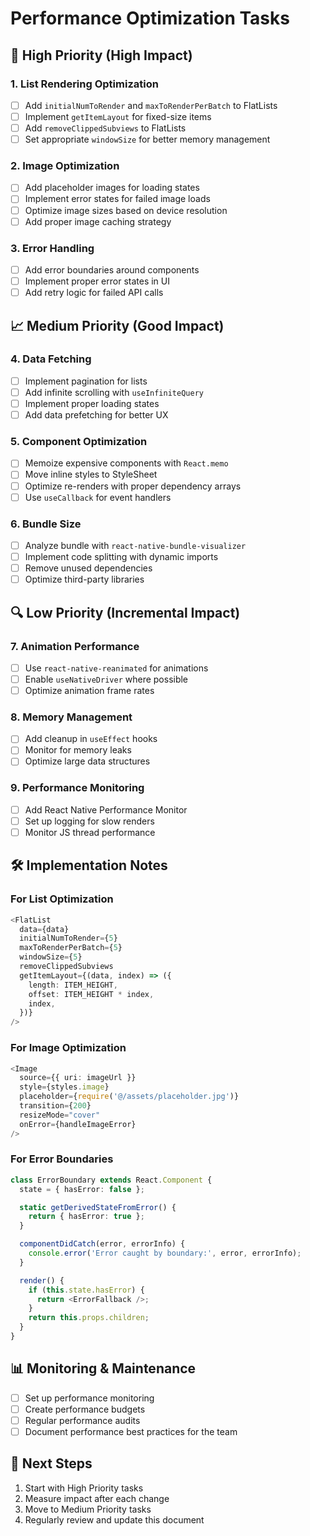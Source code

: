 # Performance Optimization Tasks

## 🚀 High Priority (High Impact)

### 1. List Rendering Optimization

- [ ] Add `initialNumToRender` and `maxToRenderPerBatch` to FlatLists
- [ ] Implement `getItemLayout` for fixed-size items
- [ ] Add `removeClippedSubviews` to FlatLists
- [ ] Set appropriate `windowSize` for better memory management

### 2. Image Optimization

- [ ] Add placeholder images for loading states
- [ ] Implement error states for failed image loads
- [ ] Optimize image sizes based on device resolution
- [ ] Add proper image caching strategy

### 3. Error Handling

- [ ] Add error boundaries around components
- [ ] Implement proper error states in UI
- [ ] Add retry logic for failed API calls

## 📈 Medium Priority (Good Impact)

### 4. Data Fetching

- [ ] Implement pagination for lists
- [ ] Add infinite scrolling with `useInfiniteQuery`
- [ ] Implement proper loading states
- [ ] Add data prefetching for better UX

### 5. Component Optimization

- [ ] Memoize expensive components with `React.memo`
- [ ] Move inline styles to StyleSheet
- [ ] Optimize re-renders with proper dependency arrays
- [ ] Use `useCallback` for event handlers

### 6. Bundle Size

- [ ] Analyze bundle with `react-native-bundle-visualizer`
- [ ] Implement code splitting with dynamic imports
- [ ] Remove unused dependencies
- [ ] Optimize third-party libraries

## 🔍 Low Priority (Incremental Impact)

### 7. Animation Performance

- [ ] Use `react-native-reanimated` for animations
- [ ] Enable `useNativeDriver` where possible
- [ ] Optimize animation frame rates

### 8. Memory Management

- [ ] Add cleanup in `useEffect` hooks
- [ ] Monitor for memory leaks
- [ ] Optimize large data structures

### 9. Performance Monitoring

- [ ] Add React Native Performance Monitor
- [ ] Set up logging for slow renders
- [ ] Monitor JS thread performance

## 🛠️ Implementation Notes

### For List Optimization

```typescript
<FlatList
  data={data}
  initialNumToRender={5}
  maxToRenderPerBatch={5}
  windowSize={5}
  removeClippedSubviews
  getItemLayout={(data, index) => ({
    length: ITEM_HEIGHT,
    offset: ITEM_HEIGHT * index,
    index,
  })}
/>
```

### For Image Optimization

```typescript
<Image
  source={{ uri: imageUrl }}
  style={styles.image}
  placeholder={require('@/assets/placeholder.jpg')}
  transition={200}
  resizeMode="cover"
  onError={handleImageError}
/>
```

### For Error Boundaries

```typescript
class ErrorBoundary extends React.Component {
  state = { hasError: false };

  static getDerivedStateFromError() {
    return { hasError: true };
  }

  componentDidCatch(error, errorInfo) {
    console.error('Error caught by boundary:', error, errorInfo);
  }

  render() {
    if (this.state.hasError) {
      return <ErrorFallback />;
    }
    return this.props.children;
  }
}
```

## 📊 Monitoring & Maintenance

- [ ] Set up performance monitoring
- [ ] Create performance budgets
- [ ] Regular performance audits
- [ ] Document performance best practices for the team

## 📅 Next Steps

1. Start with High Priority tasks
2. Measure impact after each change
3. Move to Medium Priority tasks
4. Regularly review and update this document
